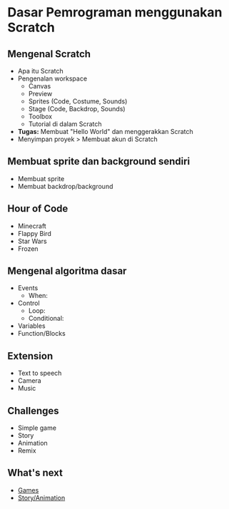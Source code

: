 # Dasar Pemrograman menggunakan Scratch

## Mengenal Scratch
- Apa itu Scratch
- Pengenalan workspace
  - Canvas
  - Preview
  - Sprites (Code, Costume, Sounds)
  - Stage (Code, Backdrop, Sounds)
  - Toolbox
  - Tutorial di dalam Scratch
- **Tugas:** Membuat "Hello World" dan menggerakkan Scratch
- Menyimpan proyek > Membuat akun di Scratch

## Membuat sprite dan background sendiri
- Membuat sprite
- Membuat backdrop/background

## Hour of Code
- Minecraft
- Flappy Bird
- Star Wars
- Frozen

## Mengenal algoritma dasar
- Events
  - When: 
- Control
  - Loop:
  - Conditional:
- Variables
- Function/Blocks

## Extension
- Text to speech
- Camera
- Music



## Challenges
- Simple game
- Story
- Animation
- Remix

## What's next
- [Games](Easy-Games-Scratch.md)
- [Story/Animation](Story-Animation-Scratch.md)
